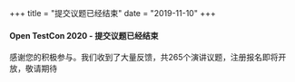 +++
title = "提交议题已经结束"
date = "2019-11-10"
+++

#### Open TestCon 2020 - 提交议题已经结束

<!--more-->

感谢您的积极参与。我们收到了大量反馈，共265个演讲议题，注册报名即将开放，敬请期待

